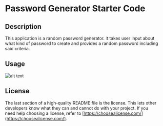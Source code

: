# Password Generator Starter Code

## Description

This application is a random password generator. It takes user input about what kind of password to create and provides a random password including said criteria. 

## Usage


![alt text](assets/images/PW-gen-screenshot.png)

## License

The last section of a high-quality README file is the license. This lets other developers know what they can and cannot do with your project. If you need help choosing a license, refer to [https://choosealicense.com/](https://choosealicense.com/).

